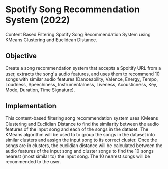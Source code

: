 # Spotify Song Recommendation System (2022)

Content Based Filtering Spotify Song Recommendation System using KMeans Clustering and Euclidean Distance.

## Objective 

Create a song recommendation system that accepts a Spoitify URL from a user, extracts the song's audio features, and uses them to recommend 10 songs with similar audio features (Danceability, Valence, Energy, Tempo, Loudness, Speechiness, Instrumentalness, Liveness, Acousticness, Key, Mode, Duration, Time Signature).

## Implementation

This content-based filtering song recommendation system uses KMeans Clustering and Euclidian Distance to find the similarity between the audio features of the input song and each of the songs in the dataset. The KMeans algorithm will be used to to group the songs in the dataset into similar clusters and assign the input song to its correct cluster. Once the songs are in clusters, the euclidian distance will be calculated between the audio features of the input song and cluster songs to find the 10 songs nearest (most similar to) the input song. The 10 nearest songs will be recommended to the user.